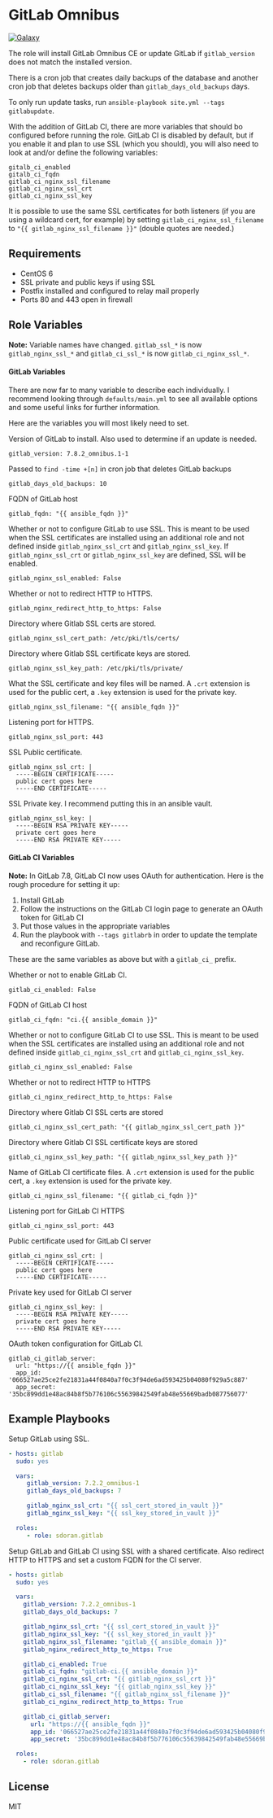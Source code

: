 GitLab Omnibus
========
[![Galaxy](https://img.shields.io/badge/galaxy-sdoran.gitlab-blue.svg?style=flat)](https://galaxy.ansible.com/list#/roles/1759)

The role will install GitLab Omnibus CE or update GitLab if `gitlab_version` does not match the installed version.

There is a cron job that creates daily backups of the database and another cron job that deletes backups older than `gitlab_days_old_backups` days.

To only run update tasks, run `ansible-playbook site.yml --tags gitlabupdate`.

With the addition of GitLab CI, there are more variables that should bo configured before running the role. GitLab CI is disabled by default, but if you enable it and plan to use SSL (which you should), you will also need to look at and/or define the following variables:

```shell
gitalb_ci_enabled
gitalb_ci_fqdn
gitlab_ci_nginx_ssl_filename
gitlab_ci_nginx_ssl_crt
gitlab_ci_nginx_ssl_key
```

It is possible to use the same SSL certificates for both listeners (if you are using a wildcard cert, for example) by setting `gitlab_ci_nginx_ssl_filename` to `"{{ gitlab_nginx_ssl_filename }}"` (double quotes are needed.)

Requirements
------------

* CentOS 6
* SSL private and public keys if using SSL
* Postfix installed and configured to relay mail properly
* Ports 80 and 443 open in firewall

Role Variables
--------------

**Note:** Variable names have changed. `gitlab_ssl_*` is now `gitlab_nginx_ssl_*` and `gitlab_ci_ssl_*` is now `gitlab_ci_nginx_ssl_*`.

#### GitLab Variables  ####

There are now far to many variable to describe each individually. I recommend looking through `defaults/main.yml` to see all available options and some useful links for further information.

Here are the variables you will most likely need to set.

Version of GitLab to install. Also used to determine if an update is needed.

    gitlab_version: 7.8.2_omnibus.1-1

Passed to `find -time +[n]` in cron job that deletes GitLab backups

    gitlab_days_old_backups: 10

FQDN of GitLab host

    gitlab_fqdn: "{{ ansible_fqdn }}"

Whether or not to configure GitLab to use SSL. This is meant to be used when the SSL certificates are installed using an additional role and not defined inside `gitlab_nginx_ssl_crt` and `gitlab_nginx_ssl_key`. If `gitlab_nginx_ssl_crt` or `gitlab_nginx_ssl_key` are defined, SSL will be enabled.

    gitlab_nginx_ssl_enabled: False

Whether or not to redirect HTTP to HTTPS.

    gitlab_nginx_redirect_http_to_https: False

Directory where Gitlab SSL certs are stored.

    gitlab_nginx_ssl_cert_path: /etc/pki/tls/certs/

Directory where Gitlab SSL certificate keys are stored.

    gitlab_nginx_ssl_key_path: /etc/pki/tls/private/


What the SSL certificate and key files will be named. A `.crt` extension is used for the public cert, a `.key` extension is used for the private key.

    gitlab_nginx_ssl_filename: "{{ ansible_fqdn }}"

Listening port for HTTPS.

    gitlab_nginx_ssl_port: 443

SSL Public certificate.

    gitlab_nginx_ssl_crt: |
      -----BEGIN CERTIFICATE-----
      public cert goes here
      -----END CERTIFICATE-----

SSL Private key. I recommend putting this in an ansible vault.

    gitlab_nginx_ssl_key: |
      -----BEGIN RSA PRIVATE KEY-----
      private cert goes here
      -----END RSA PRIVATE KEY-----

#### GitLab CI Variables ####

**Note:** In GitLab 7.8, GitLab CI now uses OAuth for authentication. Here is the rough procedure for setting it up:

  1. Install GitLab
  1. Follow the instructions on the GitLab CI login page to generate an OAuth token for GitLab CI
  1. Put those values in the appropriate variables
  1. Run the playbook with `--tags gitlabrb` in order to update the template and reconfigure GitLab.

These are the same variables as above but with a `gitlab_ci_` prefix.

Whether or not to enable GitLab CI.

    gitlab_ci_enabled: False

FQDN of GitLab CI host

    gitlab_ci_fqdn: "ci.{{ ansible_domain }}"

Whether or not to configure GitLab CI to use SSL. This is meant to be used when the SSL certificates are installed using an additional role and not defined inside `gitlab_ci_nginx_ssl_crt` and `gitlab_ci_nginx_ssl_key`.

    gitlab_ci_nginx_ssl_enabled: False

Whether or not to redirect HTTP to HTTPS

    gitlab_ci_nginx_redirect_http_to_https: False

Directory where Gitlab CI  SSL certs are stored

    gitlab_ci_nginx_ssl_cert_path: "{{ gitlab_nginx_ssl_cert_path }}"

Directory where Gitlab CI SSL certificate keys are stored

    gitlab_ci_nginx_ssl_key_path: "{{ gitlab_nginx_ssl_key_path }}"

Name of GitLab CI certificate files. A `.crt` extension is used for the public cert, a `.key` extension is used for the private key.

    gitlab_ci_nginx_ssl_filename: "{{ gitlab_ci_fqdn }}"

Listening port for GitLab CI HTTPS

    gitlab_ci_nginx_ssl_port: 443

Public certificate used for GitLab CI server

    gitlab_ci_nginx_ssl_crt: |
      -----BEGIN CERTIFICATE-----
      public cert goes here
      -----END CERTIFICATE-----

Private key used for GitLab CI server

    gitlab_ci_nginx_ssl_key: |
      -----BEGIN RSA PRIVATE KEY-----
      private cert goes here
      -----END RSA PRIVATE KEY-----

OAuth token configuration for GitLab CI.

    gitlab_ci_gitlab_server:
      url: "https://{{ ansible_fqdn }}"
      app_id: '066527ae25ce2fe21831a44f0840a7f0c3f94de6ad593425b04080f929a5c887'
      app_secret: '35bc899dd1e48ac84b8f5b776106c55639842549fab48e55669badb087756077'

Example Playbooks
----------------
Setup GitLab using SSL.
```yaml
- hosts: gitlab
  sudo: yes

  vars:
     gitlab_version: 7.2.2_omnibus-1
     gitlab_days_old_backups: 7

     gitlab_nginx_ssl_crt: "{{ ssl_cert_stored_in_vault }}"
     gitlab_nginx_ssl_key: "{{ ssl_key_stored_in_vault }}"

  roles:
     - role: sdoran.gitlab
```

Setup GitLab and GitLab CI using SSL with a shared certificate. Also redirect HTTP to HTTPS and set a custom FQDN for the CI server.
```yaml
- hosts: gitlab
  sudo: yes

  vars:
    gitlab_version: 7.2.2_omnibus-1
    gitlab_days_old_backups: 7

    gitlab_nginx_ssl_crt: "{{ ssl_cert_stored_in_vault }}"
    gitlab_nginx_ssl_key: "{{ ssl_key_stored_in_vault }}"
    gitlab_nginx_ssl_filename: "gitlab_{{ ansible_domain }}"
    gitlab_nginx_redirect_http_to_https: True

    gitlab_ci_enabled: True
    gitlab_ci_fqdn: "gitlab-ci.{{ ansible_domain }}"
    gitlab_ci_nginx_ssl_crt: "{{ gitlab_nginx_ssl_crt }}"
    gitlab_ci_nginx_ssl_key: "{{ gitlab_nginx_ssl_key }}"
    gitlab_ci_ssl_filename: "{{ gitlab_nginx_ssl_filename }}"
    gitlab_ci_nginx_redirect_http_to_https: True

    gitlab_ci_gitlab_server:
      url: "https://{{ ansible_fqdn }}"
      app_id: '066527ae25ce2fe21831a44f0840a7f0c3f94de6ad593425b04080f929a5c887'
      app_secret: '35bc899dd1e48ac84b8f5b776106c55639842549fab48e55669badb087756077'

  roles:
    - role: sdoran.gitlab
```

License
-------

MIT
